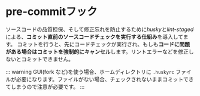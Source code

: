 # pre-commitフック

ソースコードの品質担保、そして修正忘れを防止するために*husky*と*lint-staged*による、**コミット直前のソースコードチェックを実行する仕組み**を導入してます。
コミットを行うと、先にコードチェックが実行され、もしも**コードに問題がある場合はコミットを強制的にキャンセル**します。リントエラーなどを修正しないとコミットできません。

::: warning
GUI(fork など)を使う場合、ホームディレクトリに `.huskyrc` ファイルが必要になります。ファイルがない場合、チェックされないままコミットできてしまうので注意が必要です。
:::
